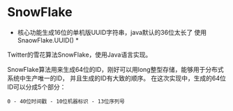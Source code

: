 # SnowFlake
* 核心功能生成16位的单机版UUID字符串，java默认的36位太长了 使用SnaowFlake.UUID() *

Twitter的雪花算法SnowFlake，使用Java语言实现。

SnowFlake算法用来生成64位的ID，刚好可以用long整型存储，能够用于分布式系统中生产唯一的ID， 并且生成的ID有大致的顺序。
在这次实现中，生成的64位ID可以分成5个部分：

  `0 - 40位时间戳 - 10位机器标识 - 13位序列号`
